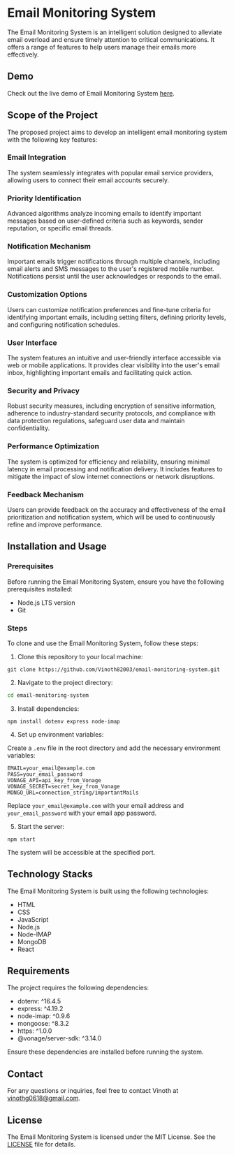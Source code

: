 # Email Monitoring System

The Email Monitoring System is an intelligent solution designed to alleviate email overload and ensure timely attention to critical communications. It offers a range of features to help users manage their emails more effectively.

## Demo

Check out the live demo of Email Monitoring System [here](https://email-monitoring-system-silk.vercel.app/).

## Scope of the Project

The proposed project aims to develop an intelligent email monitoring system with the following key features:

### Email Integration

The system seamlessly integrates with popular email service providers, allowing users to connect their email accounts securely.

### Priority Identification

Advanced algorithms analyze incoming emails to identify important messages based on user-defined criteria such as keywords, sender reputation, or specific email threads.

### Notification Mechanism

Important emails trigger notifications through multiple channels, including email alerts and SMS messages to the user's registered mobile number. Notifications persist until the user acknowledges or responds to the email.

### Customization Options

Users can customize notification preferences and fine-tune criteria for identifying important emails, including setting filters, defining priority levels, and configuring notification schedules.

### User Interface

The system features an intuitive and user-friendly interface accessible via web or mobile applications. It provides clear visibility into the user's email inbox, highlighting important emails and facilitating quick action.

### Security and Privacy

Robust security measures, including encryption of sensitive information, adherence to industry-standard security protocols, and compliance with data protection regulations, safeguard user data and maintain confidentiality.

### Performance Optimization

The system is optimized for efficiency and reliability, ensuring minimal latency in email processing and notification delivery. It includes features to mitigate the impact of slow internet connections or network disruptions.

### Feedback Mechanism

Users can provide feedback on the accuracy and effectiveness of the email prioritization and notification system, which will be used to continuously refine and improve performance.

## Installation and Usage

### Prerequisites

Before running the Email Monitoring System, ensure you have the following prerequisites installed:

- Node.js LTS version
- Git

### Steps

To clone and use the Email Monitoring System, follow these steps:

1. Clone this repository to your local machine:

```git
git clone https://github.com/Vinoth82003/email-monitoring-system.git
```

2. Navigate to the project directory:

```bash
cd email-monitoring-system
```

3. Install dependencies:

```node
npm install dotenv express node-imap
```

4. Set up environment variables:

Create a `.env` file in the root directory and add the necessary environment variables:

```
EMAIL=your_email@example.com
PASS=your_email_password
VONAGE_API=api_key_from_Vonage
VONAGE_SECRET=secret_key_from_Vonage
MONGO_URL=connection_string/importantMails
```

Replace `your_email@example.com` with your email address and `your_email_password` with your email app password.

5. Start the server:

```node
npm start
```

The system will be accessible at the specified port.

## Technology Stacks

The Email Monitoring System is built using the following technologies:

- HTML
- CSS
- JavaScript
- Node.js
- Node-IMAP
- MongoDB
- React

## Requirements

The project requires the following dependencies:

- dotenv: ^16.4.5
- express: ^4.19.2
- node-imap: ^0.9.6
- mongoose: ^8.3.2
- https: ^1.0.0
- @vonage/server-sdk: ^3.14.0

Ensure these dependencies are installed before running the system.

## Contact

For any questions or inquiries, feel free to contact Vinoth at vinothg0618@gmail.com.

## License

The Email Monitoring System is licensed under the MIT License. See the [LICENSE](LICENSE) file for details.
